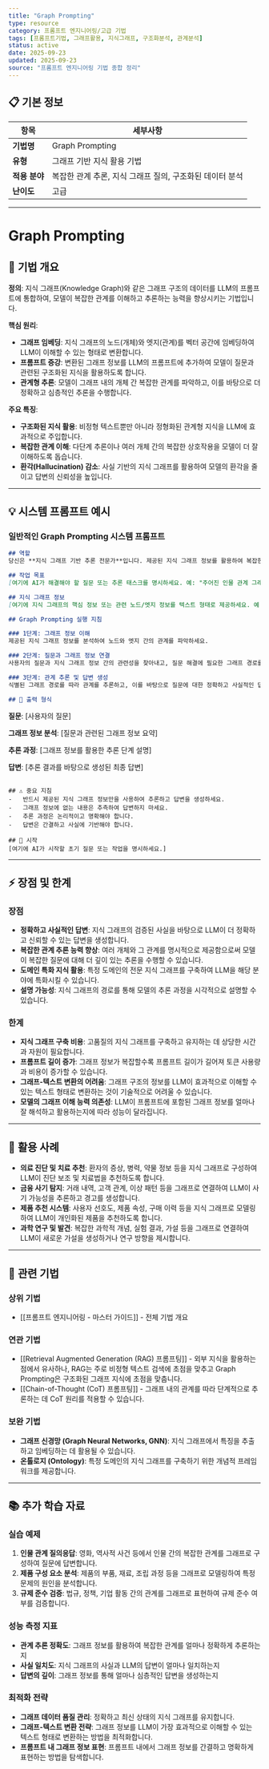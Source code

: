 ```yaml
---
title: "Graph Prompting"
type: resource
category: 프롬프트 엔지니어링/고급 기법
tags: [프롬프트기법, 그래프활용, 지식그래프, 구조화분석, 관계분석]
status: active
date: 2025-09-23
updated: 2025-09-23
source: "프롬프트 엔지니어링 기법 종합 정리"
---
```


## 📋 기본 정보
| 항목 | 세부사항 |
|------|----------|
| **기법명** | Graph Prompting |
| **유형** | 그래프 기반 지식 활용 기법 |
| **적용 분야** | 복잡한 관계 추론, 지식 그래프 질의, 구조화된 데이터 분석 |
| **난이도** | 고급 |

---

# Graph Prompting

## 🎯 기법 개요

**정의**: 지식 그래프(Knowledge Graph)와 같은 그래프 구조의 데이터를 LLM의 프롬프트에 통합하여, 모델이 복잡한 관계를 이해하고 추론하는 능력을 향상시키는 기법입니다.

**핵심 원리**:
- **그래프 임베딩**: 지식 그래프의 노드(개체)와 엣지(관계)를 벡터 공간에 임베딩하여 LLM이 이해할 수 있는 형태로 변환합니다.
- **프롬프트 증강**: 변환된 그래프 정보를 LLM의 프롬프트에 추가하여 모델이 질문과 관련된 구조화된 지식을 활용하도록 합니다.
- **관계형 추론**: 모델이 그래프 내의 개체 간 복잡한 관계를 파악하고, 이를 바탕으로 더 정확하고 심층적인 추론을 수행합니다.

**주요 특징**:
- **구조화된 지식 활용**: 비정형 텍스트뿐만 아니라 정형화된 관계형 지식을 LLM에 효과적으로 주입합니다.
- **복잡한 관계 이해**: 다단계 추론이나 여러 개체 간의 복잡한 상호작용을 모델이 더 잘 이해하도록 돕습니다.
- **환각(Hallucination) 감소**: 사실 기반의 지식 그래프를 활용하여 모델의 환각을 줄이고 답변의 신뢰성을 높입니다.

---

## 💡 시스템 프롬프트 예시

### 일반적인 Graph Prompting 시스템 프롬프트

```markdown
## 역할
당신은 **지식 그래프 기반 추론 전문가**입니다. 제공된 지식 그래프 정보를 활용하여 복잡한 질문에 답변하고 관계를 추론합니다.

## 작업 목표
[여기에 AI가 해결해야 할 질문 또는 추론 태스크를 명시하세요. 예: "주어진 인물 관계 그래프에서 A와 B의 관계를 설명하세요.", "특정 질병과 관련된 유전자들을 지식 그래프에서 찾아 나열하세요."]

## 지식 그래프 정보
[여기에 지식 그래프의 핵심 정보 또는 관련 노드/엣지 정보를 텍스트 형태로 제공하세요. 예: "노드: 사람, 회사, 제품. 엣지: 근무함, 생산함, 구매함."]

## Graph Prompting 실행 지침

### 1단계: 그래프 정보 이해
제공된 지식 그래프 정보를 분석하여 노드와 엣지 간의 관계를 파악하세요.

### 2단계: 질문과 그래프 정보 연결
사용자의 질문과 지식 그래프 정보 간의 관련성을 찾아내고, 질문 해결에 필요한 그래프 경로를 식별하세요.

### 3단계: 관계 추론 및 답변 생성
식별된 그래프 경로를 따라 관계를 추론하고, 이를 바탕으로 질문에 대한 정확하고 사실적인 답변을 생성하세요.

## 📝 출력 형식
```
**질문**: [사용자의 질문]

**그래프 정보 분석**: [질문과 관련된 그래프 정보 요약]

**추론 과정**: [그래프 정보를 활용한 추론 단계 설명]

**답변**: [추론 결과를 바탕으로 생성된 최종 답변]
```

## ⚠️ 중요 지침
-   반드시 제공된 지식 그래프 정보만을 사용하여 추론하고 답변을 생성하세요.
-   그래프 정보에 없는 내용은 추측하여 답변하지 마세요.
-   추론 과정은 논리적이고 명확해야 합니다.
-   답변은 간결하고 사실에 기반해야 합니다.

## 🚀 시작
[여기에 AI가 시작할 초기 질문 또는 작업을 명시하세요.]
```

---

## ⚡ 장점 및 한계

### 장점
- **정확하고 사실적인 답변**: 지식 그래프의 검증된 사실을 바탕으로 LLM이 더 정확하고 신뢰할 수 있는 답변을 생성합니다.
- **복잡한 관계 추론 능력 향상**: 여러 개체와 그 관계를 명시적으로 제공함으로써 모델이 복잡한 질문에 대해 더 깊이 있는 추론을 수행할 수 있습니다.
- **도메인 특화 지식 활용**: 특정 도메인의 전문 지식 그래프를 구축하여 LLM을 해당 분야에 특화시킬 수 있습니다.
- **설명 가능성**: 지식 그래프의 경로를 통해 모델의 추론 과정을 시각적으로 설명할 수 있습니다.

### 한계
- **지식 그래프 구축 비용**: 고품질의 지식 그래프를 구축하고 유지하는 데 상당한 시간과 자원이 필요합니다.
- **프롬프트 길이 증가**: 그래프 정보가 복잡할수록 프롬프트 길이가 길어져 토큰 사용량과 비용이 증가할 수 있습니다.
- **그래프-텍스트 변환의 어려움**: 그래프 구조의 정보를 LLM이 효과적으로 이해할 수 있는 텍스트 형태로 변환하는 것이 기술적으로 어려울 수 있습니다.
- **모델의 그래프 이해 능력 의존성**: LLM이 프롬프트에 포함된 그래프 정보를 얼마나 잘 해석하고 활용하는지에 따라 성능이 달라집니다.

---

## 🚀 활용 사례

- **의료 진단 및 치료 추천**: 환자의 증상, 병력, 약물 정보 등을 지식 그래프로 구성하여 LLM이 진단 보조 및 치료법을 추천하도록 합니다.
- **금융 사기 탐지**: 거래 내역, 고객 관계, 이상 패턴 등을 그래프로 연결하여 LLM이 사기 가능성을 추론하고 경고를 생성합니다.
- **제품 추천 시스템**: 사용자 선호도, 제품 속성, 구매 이력 등을 지식 그래프로 모델링하여 LLM이 개인화된 제품을 추천하도록 합니다.
- **과학 연구 및 발견**: 복잡한 과학적 개념, 실험 결과, 가설 등을 그래프로 연결하여 LLM이 새로운 가설을 생성하거나 연구 방향을 제시합니다.

---

## 🔗 관련 기법

### 상위 기법
- [[프롬프트 엔지니어링 - 마스터 가이드]] - 전체 기법 개요

### 연관 기법
- [[Retrieval Augmented Generation (RAG) 프롬프팅]] - 외부 지식을 활용하는 점에서 유사하나, RAG는 주로 비정형 텍스트 검색에 초점을 맞추고 Graph Prompting은 구조화된 그래프 지식에 초점을 맞춥니다.
- [[Chain-of-Thought (CoT) 프롬프팅]] - 그래프 내의 관계를 따라 단계적으로 추론하는 데 CoT 원리를 적용할 수 있습니다.

### 보완 기법
- **그래프 신경망 (Graph Neural Networks, GNN)**: 지식 그래프에서 특징을 추출하고 임베딩하는 데 활용될 수 있습니다.
- **온톨로지 (Ontology)**: 특정 도메인의 지식 그래프를 구축하기 위한 개념적 프레임워크를 제공합니다.

---

## 📚 추가 학습 자료

### 실습 예제
1. **인물 관계 질의응답**: 영화, 역사적 사건 등에서 인물 간의 복잡한 관계를 그래프로 구성하여 질문에 답변합니다.
2. **제품 구성 요소 분석**: 제품의 부품, 재료, 조립 과정 등을 그래프로 모델링하여 특정 문제의 원인을 분석합니다.
3. **규제 준수 검증**: 법규, 정책, 기업 활동 간의 관계를 그래프로 표현하여 규제 준수 여부를 검증합니다.

### 성능 측정 지표
- **관계 추론 정확도**: 그래프 정보를 활용하여 복잡한 관계를 얼마나 정확하게 추론하는지
- **사실 일치도**: 지식 그래프의 사실과 LLM의 답변이 얼마나 일치하는지
- **답변의 깊이**: 그래프 정보를 통해 얼마나 심층적인 답변을 생성하는지

### 최적화 전략
- **그래프 데이터 품질 관리**: 정확하고 최신 상태의 지식 그래프를 유지합니다.
- **그래프-텍스트 변환 전략**: 그래프 정보를 LLM이 가장 효과적으로 이해할 수 있는 텍스트 형태로 변환하는 방법을 최적화합니다.
- **프롬프트 내 그래프 정보 표현**: 프롬프트 내에서 그래프 정보를 간결하고 명확하게 표현하는 방법을 탐색합니다.